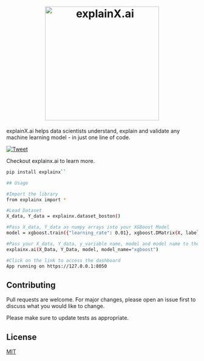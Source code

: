 <h1 align="center">
	<img width="300" src="https://i.ibb.co/yY7tfDg/Logo.jpg" alt="explainX.ai"> 
	<br>
</h1>


explainX.ai helps data scientists understand, explain and validate any machine learning model - in just one line of code.

[![Tweet](https://img.shields.io/twitter/url/http/shields.io.svg?style=social)](https://twitter.com/intent/tweet?text=Explain%20Any%20Black%20Box%20Machine%20Learning%20Model%20in%20jue%20one%20line@20of%20code%21&url=https://www.explainx.ai&hashtags=xai,explainable_ai,explainable_machine_learning,trust_in_ai,transparent_ai)

Checkout explainx.ai to learn more.


```bash
pip install explainx``

## Usage

#Import the library
from explainx import *

#Load Dataset
X_data, Y_data = explainx.dataset_boston()

#Pass X_data, Y_data as numpy arrays into your XGBoost Model
model = xgboost.train({"learning_rate": 0.01}, xgboost.DMatrix(X, label=Y_data), 100)

#Pass your X_data, Y_data, y_variable name, model and model name to the explainx function
explainx.ai(X_Data, Y_Data, model, model_name="xgboost")

#Click on the link to access the dashboard
App running on https://127.0.0.1:8050
```

## Contributing
Pull requests are welcome. For major changes, please open an issue first to discuss what you would like to change.

Please make sure to update tests as appropriate.

## License
[MIT](https://choosealicense.com/licenses/mit/)
